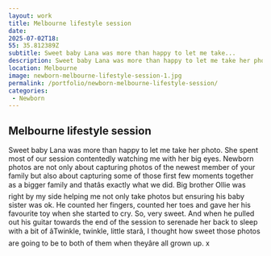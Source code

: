 ```yaml
---
layout: work
title: Melbourne lifestyle session
date: 
2025-07-02T18: 
55: 35.812389Z
subtitle: Sweet baby Lana was more than happy to let me take...
description: Sweet baby Lana was more than happy to let me take her photo. She spent most of our session contentedly watching me with her big eyes. Newborn photos are not only about capturing photos of the newest member of your family but also about capturing some of those first few moments together as a bi...
location: Melbourne
image: newborn-melbourne-lifestyle-session-1.jpg
permalink: /portfolio/newborn-melbourne-lifestyle-session/
categories:
 - Newborn
---
```


## Melbourne lifestyle session

Sweet baby Lana was more than happy to let me take her photo. She spent most of our session contentedly watching me with her big eyes. Newborn photos are not only about capturing photos of the newest member of your family but also about capturing some of those first few moments together as a bigger family and thatâs exactly what we did. Big brother Ollie was right by my side helping me not only take photos but ensuring his baby sister was ok. He counted her fingers, counted her toes and gave her his favourite toy when she started to cry. So, very sweet. And when he pulled out his guitar towards the end of the session to serenade her back to sleep with a bit of âTwinkle, twinkle, little starâ, I thought how sweet those photos are going to be to both of them when theyâre all grown up. x
